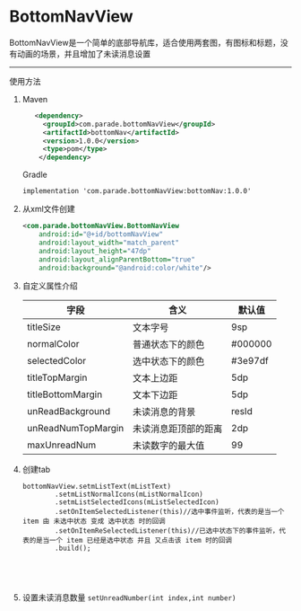 # BottomNavView

BottomNavView是一个简单的底部导航库，适合使用两套图，有图标和标题，没有动画的场景，并且增加了未读消息设置

***

使用方法

1. Maven

   ```xml
      <dependency>
        <groupId>com.parade.bottomNavView</groupId>
        <artifactId>bottomNav</artifactId>
        <version>1.0.0</version>
        <type>pom</type>
       </dependency>
   ```

   Gradle

   ```
   implementation 'com.parade.bottomNavView:bottomNav:1.0.0'
   ```

2. 从xml文件创建

   ```xml
   <com.parade.bottomNavView.BottomNavView
       android:id="@+id/bottomNavView"
       android:layout_width="match_parent"
       android:layout_height="47dp"
       android:layout_alignParentBottom="true"
       android:background="@android:color/white"/>
   ```

3. 自定义属性介绍

   | 字段               | 含义                 | 默认值  |
   | ------------------ | -------------------- | ------- |
   | titleSize          | 文本字号             | 9sp     |
   | normalColor        | 普通状态下的颜色     | #000000 |
   | selectedColor      | 选中状态下的颜色     | #3e97df |
   | titleTopMargin     | 文本上边距           | 5dp     |
   | titleBottomMargin  | 文本下边距           | 5dp     |
   | unReadBackground   | 未读消息的背景       | resId   |
   | unReadNumTopMargin | 未读消息距顶部的距离 | 2dp     |
   | maxUnreadNum       | 未读数字的最大值     | 99      |

4. 创建tab

   <pre><code class="java">bottomNavView.setmListText(mListText)
           .setmListNormalIcons(mListNormalIcon)
           .setmListSelectedIcons(mListSelectedIcon)
           .setOnItemSelectedListener(this)//选中事件监听，代表的是当一个 item 由 未选中状态 变成 选中状态 时的回调
           .setOnItemReSelectedListener(this)//已选中状态下的事件监听，代表的是当一个 item 已经是选中状态 并且 又点击该 item 时的回调
           .build();
</code></pre>

5. 设置未读消息数量 `setUnreadNumber(int index,int number)`
